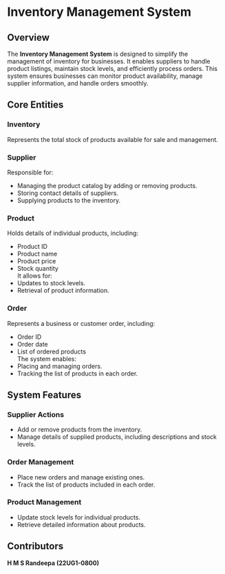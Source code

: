 # Inventory Management System

## Overview

The **Inventory Management System** is designed to simplify the management of inventory for businesses. It enables suppliers to handle product listings, maintain stock levels, and efficiently process orders. This system ensures businesses can monitor product availability, manage supplier information, and handle orders smoothly.

## Core Entities

### **Inventory**  
Represents the total stock of products available for sale and management.

### **Supplier**  
Responsible for:
- Managing the product catalog by adding or removing products.
- Storing contact details of suppliers.
- Supplying products to the inventory.

### **Product**  
Holds details of individual products, including:
- Product ID
- Product name
- Product price
- Stock quantity  
It allows for:
- Updates to stock levels.
- Retrieval of product information.

### **Order**  
Represents a business or customer order, including:
- Order ID
- Order date
- List of ordered products  
The system enables:
- Placing and managing orders.
- Tracking the list of products in each order.

## System Features

### **Supplier Actions**  
- Add or remove products from the inventory.
- Manage details of supplied products, including descriptions and stock levels.

### **Order Management**  
- Place new orders and manage existing ones.
- Track the list of products included in each order.

### **Product Management**  
- Update stock levels for individual products.
- Retrieve detailed information about products.

## Contributors

**H M S Randeepa (22UG1-0800)**
